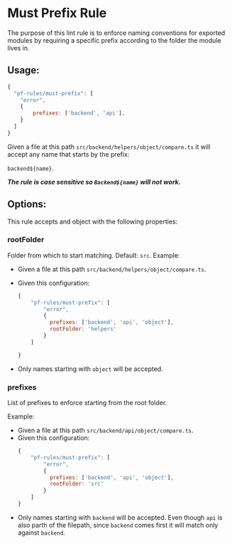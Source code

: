 # Must Prefix Rule

The purpose of this lint rule is to enforce naming conventions for exported modules by requiring a specific prefix according to the folder the module lives in.

## Usage:

```js
{
  "pf-rules/must-prefix": [
    "error",
    {
        prefixes: ['backend', 'api'],
    }
  ]
}
```

Given a file at this path `src/backend/helpers/object/compare.ts` it will accept any name that starts by the prefix:

`backend${name}`.

**_The rule is case sensitive so `Backend${name}` will not work._**

## Options:

This rule accepts and object with the following properties:

### rootFolder

Folder from which to start matching.
Default: `src`.
Example:

- Given a file at this path `src/backend/helpers/object/compare.ts`.
- Given this configuration:

  ```js
  {
      "pf-rules/must-prefix": [
          "error",
          {
            prefixes: ['backend', 'api', 'object'],
            rootFolder: 'helpers'
          }
      ]

  }
  ```

- Only names starting with `object` will be accepted.

### prefixes

List of prefixes to enforce starting from the root folder.

Example:

- Given a file at this path `src/backend/api/object/compare.ts`.
- Given this configuration:
  ```js
  {
      "pf-rules/must-prefix": [
          "error",
          {
            prefixes: ['backend', 'api', 'object'],
            rootFolder: 'src'
          }
      ]
  }
  ```
- Only names starting with `backend` will be accepted. Even though `api` is also parth of the filepath, since `backend` comes first it will match only against `backend`.
